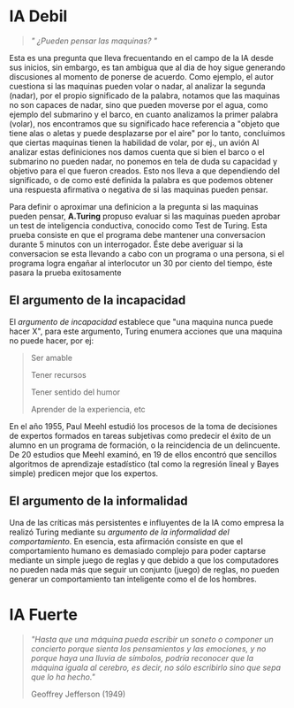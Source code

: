 # IA Debil

> *" ¿Pueden pensar las maquinas? "*

Esta es una pregunta que lleva frecuentando en el campo de la IA desde sus inicios, sin embargo, es tan ambigua que al dia de hoy sigue generando discusiones al momento de ponerse de acuerdo.
Como ejemplo, el autor cuestiona si las maquinas pueden volar o nadar, al analizar la segunda (nadar), por el propio significado de la palabra, notamos que las maquinas no son capaces de nadar, sino que pueden moverse por el agua, como ejemplo del submarino y el barco, en cuanto analizamos la primer palabra (volar), nos encontramos que su significado hace referencia a "objeto que tiene alas o aletas y puede desplazarse por el aire" por lo tanto, concluimos que ciertas maquinas tienen la habilidad de volar, por ej., un avión
Al analizar estas definiciones nos damos cuenta que si bien el barco o el submarino no pueden nadar, no ponemos en tela de duda su capacidad y objetivo para el que fueron creados. Esto nos lleva a que dependiendo del significado, o de como esté definida la palabra es que podemos obtener una respuesta afirmativa o negativa de si las maquinas pueden pensar.

Para definir o aproximar una definicion a la pregunta si las maquinas pueden pensar, **A.Turing** propuso evaluar si las maquinas pueden aprobar un test de inteligencia conductiva, conocido como Test de Turing.
Esta prueba consiste en que el programa debe mantener una conversacion durante 5 minutos con un interrogador. Éste debe averiguar si la conversacion se esta llevando a cabo con un programa o una persona, si el programa logra engañar al interlocutor un 30 por ciento del tiempo, éste pasara la prueba exitosamente

## El argumento de la incapacidad

El *argumento de incapacidad* establece que "una maquina nunca puede hacer X",
para este argumento, Turing enumera acciones que una maquina no puede hacer, por ej:

> Ser amable
> 
> Tener recursos
>
> Tener sentido del humor
>
> Aprender de la experiencia, 
> etc

En el año 1955, Paul Meehl estudió los procesos de la toma de decisiones de expertos formados en tareas subjetivas como predecir el éxito de un alumno en un programa de formación, o la reincidencia de un delincuente. De 20 estudios que Meehl examinó, en 19 de ellos encontró que sencillos algoritmos de aprendizaje estadístico (tal como la regresión lineal y Bayes simple) predicen mejor que los expertos.

## El argumento de la informalidad

Una de las críticas más persistentes e influyentes de la IA como empresa la realizó Turing mediante su *argumento de la informalidad del comportamiento*. En esencia, esta afirmación consiste en que el comportamiento humano es demasiado complejo para poder captarse mediante un simple juego de reglas y que debido a que los computadores no pueden nada más que seguir un conjunto (juego) de reglas, no pueden generar un comportamiento tan inteligente como el de los hombres.

# IA Fuerte

> *"Hasta que una máquina pueda escribir un soneto o componer un concierto porque sienta los pensamientos y las emociones, y no porque haya una lluvia de símbolos, podría reconocer que la máquina iguala al cerebro, es decir, no sólo escribirlo sino que sepa que lo ha hecho."*
> 
> Geoffrey Jefferson (1949)

